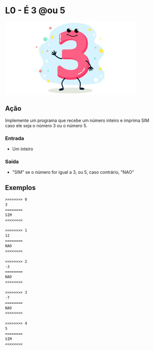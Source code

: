 # L0 - É 3 @ou 5

![Imagem eh o número 3](cover.jpg)

## Ação

Implemente um programa que recebe um número inteiro e imprima SIM caso ele seja o
número 3 ou o número 5.

### Entrada

- Um inteiro

### Saída

- "SIM" se o número for igual a 3, ou 5, caso contrário, "NAO"

## Exemplos

```txt
>>>>>>>> 0
3
========
SIM
<<<<<<<<

>>>>>>>> 1
12
========
NAO
<<<<<<<<

>>>>>>>> 2
-3
========
NAO
<<<<<<<<

>>>>>>>> 3
-7
========
NAO
<<<<<<<<

>>>>>>>> 4
5
========
SIM
<<<<<<<<
```
